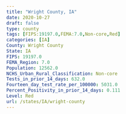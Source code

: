 ```yaml
---
title: "Wright County, IA"
date: 2020-10-27
draft: false
type: county
tags: [FIPS:19197.0,FEMA:7.0,Non-core,Red]
categories: [IA]
County: Wright County
State: IA
FIPS: 19197.0
FEMA_Region: 7.0
Population: 12562.0
NCHS_Urban_Rural_Classification: Non-core
Tests_in_prior_14_days: 632.0
Fourteen_day_test_rate_per_100000: 5031.0
Percent_Positivity_in_prior_14_days: 0.111
Level: Red
url: /states/IA/wright-county
---
```



